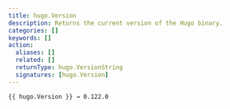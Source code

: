 ```yaml
---
title: hugo.Version
description: Returns the current version of the Hugo binary.
categories: []
keywords: []
action:
  aliases: []
  related: []
  returnType: hugo.VersionString
  signatures: [hugo.Version]
---
```


```go-html-template
{{ hugo.Version }} → 0.122.0
```
